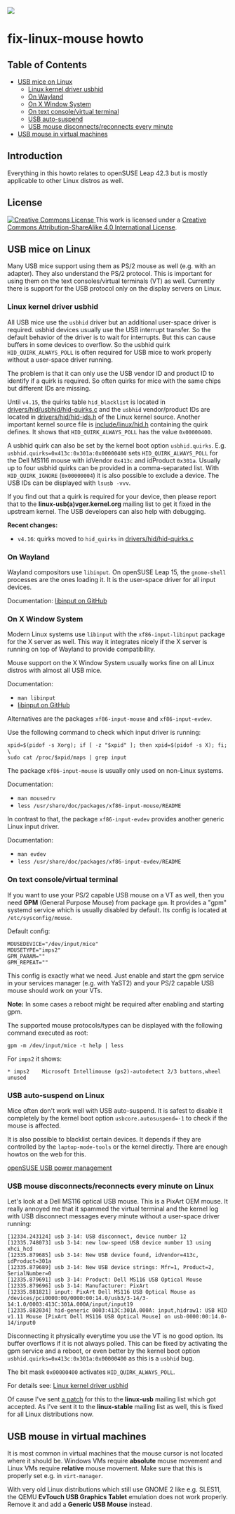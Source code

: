 ![](https://raw.githubusercontent.com/sriemer/fix-linux-mouse/master/mouse-hammer.jpg)

# fix-linux-mouse howto

## Table of Contents

   * [USB mice on Linux](#usb-mice-on-linux)
      * [Linux kernel driver usbhid](#linux-kernel-driver-usbhid)
      * [On Wayland](#on-wayland)
      * [On X Window System](#on-x-window-system)
      * [On text console/virtual terminal](#on-text-consolevirtual-terminal)
      * [USB auto-suspend](#usb-auto-suspend-on-linux)
      * [USB mouse disconnects/reconnects every minute](#usb-mouse-disconnectsreconnects-every-minute-on-linux)
   * [USB mouse in virtual machines](#usb-mouse-in-virtual-machines)

## Introduction

Everything in this howto relates to openSUSE Leap 42.3 but is mostly applicable
to other Linux distros as well.

## License

<a rel="license" href="http://creativecommons.org/licenses/by-sa/4.0/">
  <img alt="Creative Commons License" style="border-width:0" src="https://i.creativecommons.org/l/by-sa/4.0/88x31.png" />
</a> This work is licensed under a <a rel="license" href="http://creativecommons.org/licenses/by-sa/4.0/">
Creative Commons Attribution-ShareAlike 4.0 International License</a>.

## USB mice on Linux

Many USB mice support using them as PS/2 mouse as well (e.g. with an adapter).
They also understand the PS/2 protocol. This is important for using them on
the text consoles/virtual terminals (VT) as well. Currently there is support
for the USB protocol only on the display servers on Linux.

### Linux kernel driver usbhid

All USB mice use the `usbhid` driver but an additional user-space driver is
required. usbhid devices usually use the USB interrupt transfer. So the default
behavior of the driver is to wait for interrupts. But this can cause buffers in
some devices to overflow. So the usbhid quirk `HID_QUIRK_ALWAYS_POLL` is often
required for USB mice to work properly without a user-space driver running.

The problem is that it can only use the USB vendor ID and product ID to identify
if a quirk is required. So often quirks for mice with the same chips but
different IDs are missing.

Until `v4.15`, the quirks table `hid_blacklist` is located in
[drivers/hid/usbhid/hid-quirks.c](https://elixir.bootlin.com/linux/v4.15/source/drivers/hid/usbhid/hid-quirks.c#L28)
and the `usbhid` vendor/product IDs are located in
[drivers/hid/hid-ids.h](https://elixir.bootlin.com/linux/v4.15/source/drivers/hid/hid-ids.h#L20)
of the Linux kernel source. Another important kernel source file is
[include/linux/hid.h](https://elixir.bootlin.com/linux/v4.15/source/include/linux/hid.h#L331)
containing the quirk defines. It shows that `HID_QUIRK_ALWAYS_POLL` has the
value `0x00000400`.

A usbhid quirk can also be set by the kernel boot option `usbhid.quirks`.
E.g. `usbhid.quirks=0x413c:0x301a:0x00000400` sets `HID_QUIRK_ALWAYS_POLL`
for the Dell MS116 mouse with idVendor `0x413c` and idProduct `0x301a`.
Usually up to four usbhid quirks can be provided in a comma-separated list.
With `HID_QUIRK_IGNORE` (`0x00000004`) it is also possible to exclude a device.
The USB IDs can be displayed with `lsusb -vvv`.

If you find out that a quirk is required for your device, then please report
that to the **linux-usb(a)vger.kernel.org** mailing list to get it fixed in the
upstream kernel. The USB developers can also help with debugging.

**Recent changes:**
   * `v4.16`: quirks moved to `hid_quirks` in
[drivers/hid/hid-quirks.c](https://elixir.bootlin.com/linux/v4.16/source/drivers/hid/hid-quirks.c#L29)

### On Wayland

Wayland compositors use `libinput`. On openSUSE Leap 15, the `gnome-shell`
processes are the ones loading it. It is the user-space driver for all input
devices.

Documentation: [libinput on GitHub](https://github.com/wayland-project/libinput)

### On X Window System

Modern Linux systems use `libinput` with the `xf86-input-libinput` package for
the X server as well. This way it integrates nicely if the X server is running
on top of Wayland to provide compatibility.

Mouse support on the X Window System usually works fine on all Linux distros
with almost all USB mice.

Documentation:
   * `man libinput`
   * [libinput on GitHub](https://github.com/wayland-project/libinput)

Alternatives are the packages `xf86-input-mouse` and `xf86-input-evdev`.

Use the following command to check which input driver is running:
```
xpid=$(pidof -s Xorg); if [ -z "$xpid" ]; then xpid=$(pidof -s X); fi; \
sudo cat /proc/$xpid/maps | grep input
```

The package `xf86-input-mouse` is usually only used on non-Linux systems.

Documentation:
   * `man mousedrv`
   * `less /usr/share/doc/packages/xf86-input-mouse/README`

In contrast to that, the package `xf86-input-evdev` provides another generic
Linux input driver.

Documentation:
   * `man evdev`
   * `less /usr/share/doc/packages/xf86-input-evdev/README`

### On text console/virtual terminal

If you want to use your PS/2 capable USB mouse on a VT as well, then you need
**GPM** (General Purpose Mouse) from package `gpm`. It provides a "gpm" systemd
service which is usually disabled by default. Its config is located at
`/etc/sysconfig/mouse`.

Default config:
```
MOUSEDEVICE="/dev/input/mice"
MOUSETYPE="imps2"
GPM_PARAM=""
GPM_REPEAT=""
```

This config is exactly what we need. Just enable and start the gpm service in
your services manager (e.g. with YaST2) and your PS/2 capable USB mouse should
work on your VTs.

**Note:** In some cases a reboot might be required after enabling and starting
gpm.

The supported mouse protocols/types can be displayed with the following command
executed as root:
```
gpm -m /dev/input/mice -t help | less
```

For `imps2` it shows:
```
* imps2    Microsoft Intellimouse (ps2)-autodetect 2/3 buttons,wheel unused
```

### USB auto-suspend on Linux

Mice often don't work well with USB auto-suspend. It is safest to disable it
completely by the kernel boot option `usbcore.autosuspend=-1` to check if the
mouse is affected.

It is also possible to blacklist certain devices. It depends if they are
controlled by the `laptop-mode-tools` or the kernel directly. There are enough
howtos on the web for this.

[openSUSE USB power management](https://en.opensuse.org/Powersaving#USB_power_management)

### USB mouse disconnects/reconnects every minute on Linux

Let's look at a Dell MS116 optical USB mouse. This is a PixArt OEM mouse. It
really annoyed me that it spammed the virtual terminal and the kernel log with
USB disconnect messages every minute without a user-space driver running:
```
[12334.243124] usb 3-14: USB disconnect, device number 12
[12335.748073] usb 3-14: new low-speed USB device number 13 using xhci_hcd
[12335.879685] usb 3-14: New USB device found, idVendor=413c, idProduct=301a
[12335.879689] usb 3-14: New USB device strings: Mfr=1, Product=2, SerialNumber=0
[12335.879691] usb 3-14: Product: Dell MS116 USB Optical Mouse
[12335.879696] usb 3-14: Manufacturer: PixArt
[12335.881821] input: PixArt Dell MS116 USB Optical Mouse as /devices/pci0000:00/0000:00:14.0/usb3/3-14/3-14:1.0/0003:413C:301A.000A/input/input19
[12335.882034] hid-generic 0003:413C:301A.000A: input,hidraw1: USB HID v1.11 Mouse [PixArt Dell MS116 USB Optical Mouse] on usb-0000:00:14.0-14/input0
```
Disconnecting it physically everytime you use the VT is no good option. Its
buffer overflows if it is not always polled. This can be fixed by activating the
gpm service and a reboot, or even better by the kernel boot option
`usbhid.quirks=0x413c:0x301a:0x00000400` as this is a `usbhid` bug.

The bit mask `0x00000400` activates `HID_QUIRK_ALWAYS_POLL`.

For details see: [Linux kernel driver usbhid](#linux-kernel-driver-usbhid)

Of cause I've sent [a patch](http://marc.info/?l=linux-usb&m=149675002229952&w=2)
for this to the **linux-usb** mailing list which got accepted. As I've sent it
to the **linux-stable** mailing list as well, this is fixed for all Linux
distributions now.

## USB mouse in virtual machines

It is most common in virtual machines that the mouse cursor is not located where
it should be. Windows VMs require **absolute** mouse movement and Linux VMs
require **relative** mouse movement. Make sure that this is properly set e.g.
in `virt-manager`.

With very old Linux distributions which still use GNOME 2 like e.g. SLES11, the
QEMU **EvTouch USB Graphics Tablet** emulation does not work properly. Remove it
and add a **Generic USB Mouse** instead.
